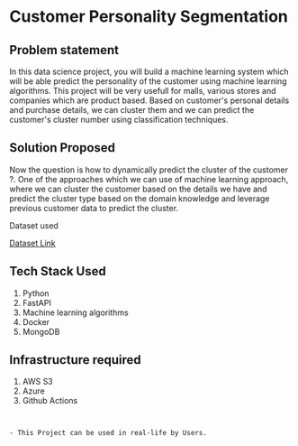 
# Customer Personality Segmentation

## Problem statement

In this data science project, you will build a machine learning system which will be able predict the personality of the customer using machine learning algorithms. This project will be very usefull for malls, various stores and companies which are product based. Based on customer's personal details and purchase details, we can cluster them and we can predict the customer's cluster number using classification techniques.

## Solution Proposed

Now the question is how to dynamically predict the cluster of the customer ?. One of the approaches which we can use of machine learning approach, where we can cluster the customer based on the details we have and predict the cluster type based on the domain knowledge and leverage previous customer data to predict the cluster.

Dataset used
 <html>
<a href="https://github.com/entbappy/Branching-tutorial/blob/master/marketing_campaign.zip"> Dataset Link</a>
</html>



## Tech Stack Used

1. Python
2. FastAPI
3. Machine learning algorithms
4. Docker
5. MongoDB

## Infrastructure required

1. AWS S3
2. Azure
3. Github Actions



```


- This Project can be used in real-life by Users.


